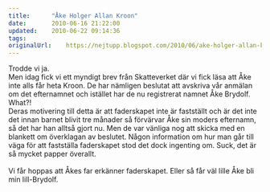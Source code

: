 ```yaml
---
title:		"Åke Holger Allan Kroon"
date:		2010-06-16 21:22:00
updated:	2010-06-22 09:14:36
tags: 	
originalUrl:	https://nejtupp.blogspot.com/2010/06/ake-holger-allan-kroon.html
---
```


Trodde vi ja.<br>Men idag fick vi ett myndigt brev från Skatteverket där vi fick läsa att Åke inte alls får heta Kroon. De har nämligen beslutat att avskriva vår anmälan om det efternamnet och istället har de nu registrerat namnet Åke Brydolf. What?!<br>Deras motivering till detta är att faderskapet inte är fastställt och är det inte det innan barnet blivit tre månader så förvärvar Åke sin moders efternamn, så det har han alltså gjort nu. Men de var vänliga nog att skicka med en blankett om överklagan av beslutet. Någon information om hur man går till väga för att fastställa faderskapet stod det dock ingenting om. Suck, det är så mycket papper överallt.<br><br>Vi får hoppas att Åkes far erkänner faderskapet. Eller så får väl lille Åke bli min lill-Brydolf.
<!-- no comments on this post -->